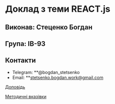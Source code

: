 # Доклад з теми REACT.js
## Виконав: Стеценко Богдан
## Група: ІВ-93
## Контакти
* Telegram: 
**@bogdan_stetsenko
* Email: 
**stetsenko.bogdan.work@gmail.com

[Доповідь](https://github.com/KarolinaTribunskaya/IPZ/blob/main/Report.md)

[Методичні вказівки](https://jace-dev.herokuapp.com/design/js-talks#/)
